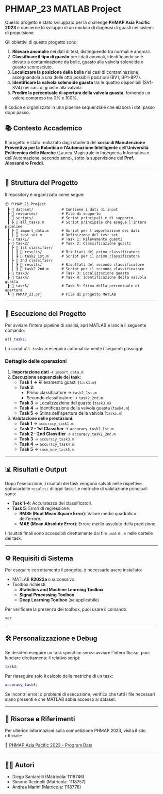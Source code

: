 # PHMAP_23 MATLAB Project

Questo progetto è stato sviluppato per la challenge **PHMAP Asia Pacific 2023** e concerne lo sviluppo di un modulo di diagnosi di guasti nei sistemi di propulsione.

Gli obiettivi di questo progetto sono:  
1. **Rilevare anomalie** nei dati di test, distinguendo tra normali e anomali.  
2. **Classificare il tipo di guasto** per i dati anomali, identificando se è dovuto a contaminazione da bolle, guasto alla valvola solenoide o guasto sconosciuto.  
3. **Localizzare la posizione della bolla** nei casi di contaminazione, assegnandola a una delle otto possibili posizioni (BV1, BP1-BP7).  
4. **Identificare la valvola solenoide guasta** tra le quattro disponibili (SV1-SV4) nei casi di guasto alla valvola.  
5. **Predire la percentuale di apertura della valvola guasta**, fornendo un valore compreso tra 0% e 100%.

Il codice è organizzato in una pipeline sequenziale che elabora i dati passo dopo passo.

## 📚 Contesto Accademico

Il progetto è stato realizzato dagli studenti del **corso di Manutenzione Preventiva per la Robotica e l'Automazione Intelligente** dell’**Università Politecnica delle Marche** (Laurea Magistrale in Ingegneria Informatica e dell'Automazione, secondo anno), sotto la supervisione del **Prof. Alessandro Freddi**.



---

## 📂 Struttura del Progetto

Il repository è organizzato come segue:

```
📦 PHMAP_23_Project
 ┣ 📂 dataset/             # Contiene i dati di input
 ┣ 📂 resources/           # File di supporto
 ┣ 📂 scripts/             # Script principali e di supporto
 ┃ ┣ 📜 all_tasks.m        # Script principale che esegue l'intera pipeline
 ┃ ┣ 📜 import_data.m      # Script per l'importazione dei dati
 ┃ ┣ 📜 test_set.m         # Definizione del test set
 ┣ 📂 task1/               # Task 1: Rilevamento guasti
 ┣ 📂 task2/               # Task 2: Classificazione guasti
 ┃ ┣ 📂 1st classifier/
 ┃ ┃ ┣ 📂 results/         # Risultati del primo classificatore
 ┃ ┃ ┣ 📜 task2_1st.m      # Script per il primo classificatore
 ┃ ┣ 📂 2nd classifier/
 ┃ ┃ ┣ 📂 results/         # Risultati del secondo classificatore
 ┃ ┃ ┣ 📜 task2_2nd.m      # Script per il secondo classificatore
 ┣ 📂 task3/               # Task 3: Localizzazione guasto
 ┣ 📂 task4/               # Task 4: Identificazione della valvola guasta
 ┣ 📂 task5/               # Task 5: Stima della percentuale di apertura
 ┗ 📜 PHMAP_23.prj         # File di progetto MATLAB
```

---

## 🚀 Esecuzione del Progetto

Per avviare l'intera pipeline di analisi, apri MATLAB e lancia il seguente comando:

```matlab
all_tasks;
```

Lo script `all_tasks.m` eseguirà automaticamente i seguenti passaggi:

### **Dettaglio delle operazioni**
1. **Importazione dati** → `import_data.m`
2. **Esecuzione sequenziale dei task**:
   - **Task 1** → Rilevamento guasti (`task1.m`)
   - **Task 2**:
     - Primo classificatore → `task2_1st.m`
     - Secondo classificatore → `task2_2nd.m`
   - **Task 3** → Localizzazione del guasto (`task3.m`)
   - **Task 4** → Identificazione della valvola guasta (`task4.m`)
   - **Task 5** → Stima dell'apertura della valvola (`task5.m`)
3. **Valutazione delle prestazioni**:
   - **Task 1** → `accuracy_task1.m`
   - **Task 2 - 1st Classifier** → `accuracy_task2_1st.m`
   - **Task 2 - 2nd Classifier** → `accuracy_task2_2nd.m`
   - **Task 3** → `accuracy_task3.m`
   - **Task 4** → `accuracy_task4.m`
   - **Task 5** → `rmse_mae_task5.m`

---

## 📊 Risultati e Output

Dopo l'esecuzione, i risultati dei task vengono salvati nelle rispettive sottocartelle `results/` di ogni task. Le metriche di valutazione principali sono:

- **Task 1-4**: Accuratezza dei classificatori.
- **Task 5**: Errori di regressione:
  - **RMSE (Root Mean Square Error)**: Valore medio quadratico dell'errore.
  - **MAE (Mean Absolute Error)**: Errore medio assoluto della predizione.

I risultati finali sono accessibili direttamente dai file `.mat` e `.m` nelle cartelle dei task.

---

## ⚙️ Requisiti di Sistema

Per eseguire correttamente il progetto, è necessario avere installato:

- MATLAB **R2023a** o successivo.
- Toolbox richiesti:
  - **Statistics and Machine Learning Toolbox**
  - **Signal Processing Toolbox**
  - **Deep Learning Toolbox** (se applicabile)

Per verificare la presenza dei toolbox, puoi usare il comando:
```matlab
ver
```
---

## 🛠 Personalizzazione e Debug

Se desideri eseguire un task specifico senza avviare l'intero flusso, puoi lanciare direttamente il relativo script:
```matlab
task3;
```

Per rieseguire solo il calcolo delle metriche di un task:

```matlab
accuracy_task3;
```

Se incontri errori o problemi di esecuzione, verifica che tutti i file necessari siano presenti e che MATLAB abbia accesso ai dataset.

---

## 📎 Risorse e Riferimenti

Per ulteriori informazioni sulla competizione PHMAP 2023, visita il sito ufficiale:

🔗 [PHMAP Asia Pacific 2023 - Program Data](https://phmap.jp/program-data/)


---

## ✍🏼 Autori
- Diego Santarelli (Matricola: 1118746)
- Simone Recinelli (Matricola: 1118757)
- Andrea Marini (Matricola: 1118778)
